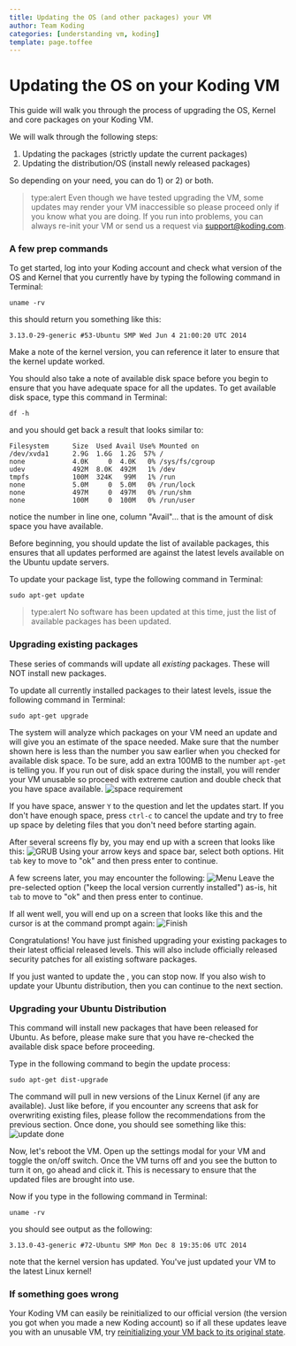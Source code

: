 ```yaml
---
title: Updating the OS (and other packages) your VM
author: Team Koding
categories: [understanding vm, koding]
template: page.toffee
---
```


# Updating the OS on your Koding VM

This guide will walk you through the process of upgrading the OS, Kernel and core packages on your Koding VM.

We will walk through the following steps:
1. Updating the packages (strictly update the current packages)
2. Updating the distribution/OS (install newly released packages)

So depending on your need, you can do 1) or 2) or both.

> type:alert
> Even though we have tested upgrading the VM, some updates may render your VM inaccessible so please proceed only if you know what you are doing. If you run into problems, you can always re-init your VM or send us a request via [support@koding.com](mailto:support@koding.com).


### A few prep commands
To get started, log into your Koding account and check what version of the OS and Kernel that
you currently have by typing the following command in Terminal:
```
uname -rv
```
this should return you something like this:
```
3.13.0-29-generic #53-Ubuntu SMP Wed Jun 4 21:00:20 UTC 2014
```
Make a note of the kernel version, you can reference it later to ensure that the kernel update
worked.

You should also take a note of available disk space before you begin to ensure that you have adequate
space for all the updates. To get available disk space, type this command in Terminal:
```
df -h
```
and you should get back a result that looks similar to:
```
Filesystem      Size  Used Avail Use% Mounted on
/dev/xvda1      2.9G  1.6G  1.2G  57% /
none            4.0K     0  4.0K   0% /sys/fs/cgroup
udev            492M  8.0K  492M   1% /dev
tmpfs           100M  324K   99M   1% /run
none            5.0M     0  5.0M   0% /run/lock
none            497M     0  497M   0% /run/shm
none            100M     0  100M   0% /run/user
```
notice the number in line one, column "Avail"... that is the amount of disk space you have available.

Before beginning, you should update the list of available packages, this ensures that all updates
performed are against the latest levels available on the Ubuntu update servers.

To update your package list, type the following command in Terminal:
```
sudo apt-get update
```
> type:alert
> No software has been updated at this time, just the list of available packages has been updated.

### Upgrading existing packages
These series of commands will update all _existing_ packages. These will NOT install new packages.

To update all currently installed packages  to their latest levels, issue the following command in
Terminal:
```
sudo apt-get upgrade
```
The system will analyze which packages on your VM need an update and will give you an estimate
of the space needed. Make sure that the number shown here is less than the number you saw earlier
when you checked for available disk space. To be sure, add an extra 100MB to the number `apt-get`
is telling you. If you run out of disk space during the install, you will render your VM unusable
so proceed with extreme caution and double check that you have space available.
![space requirement](upgradespace.png)

If you have space, answer `Y` to the question and let the updates start. If you don't have enough
space, press `ctrl-c` to cancel the update and try to free up space by deleting files that you don't
need before starting again.

After several screens fly by, you may end up with a screen that looks like this:
![GRUB](grub.png)
Using your arrow keys and space bar, select both options. Hit `tab` key to move to "ok" and then press
enter to continue.

A few screens later, you may encounter the following:
![Menu](menu.png)
Leave the pre-selected option ("keep the local version currently installed") as-is, hit `tab` to move
to "ok" and then press enter to continue.

If all went well, you will end up on a screen that looks like this and the cursor is at the command
prompt again:
![Finish](finish.png)

Congratulations! You have just finished upgrading your existing packages to their latest official
released levels. This will also include officially released security patches for all existing
software packages.

If you just wanted to update the  , you can stop now. If you also wish to update your Ubuntu distribution,
 then you can continue to the next section.

### Upgrading your Ubuntu Distribution
This command will install new packages that have been released for Ubuntu. As before, please make
sure that you have re-checked the available disk space before proceeding.

Type in the following command to begin the update process:
```
sudo apt-get dist-upgrade
```
The command will pull in new versions of the Linux Kernel (if any are available). Just like before,
if you encounter any screens that ask for overwriting existing files, please follow the recommendations
from the previous section. Once done, you should see something like this:
![update done](update-done.png)

Now, let's reboot the VM. Open up the settings modal for your VM and toggle the on/off switch. Once
the VM turns off and you see the button to turn it on, go ahead and click it. This is necessary
to ensure that the updated files are brought into use.

Now if you type in the following command in Terminal:
```
uname -rv
```
you should see output as the following:
```
3.13.0-43-generic #72-Ubuntu SMP Mon Dec 8 19:35:06 UTC 2014
```
note that the kernel version has updated. You've just updated your VM to the latest Linux
kernel!

### If something goes wrong
Your Koding VM can easily be reinitialized to our official version (the version you got when you
made a new Koding account) so if all these updates leave you with an unusable VM, try [reinitializing
your VM back to its original state](http://learn.koding.com/faq/vm-reinit/).
